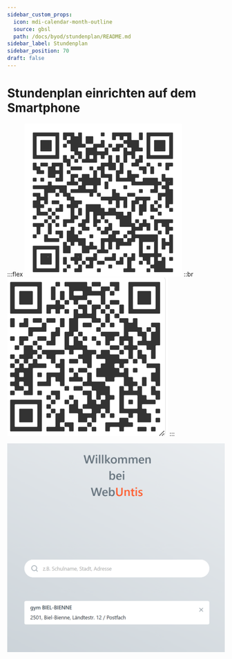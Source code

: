 ```yaml
---
sidebar_custom_props:
  icon: mdi-calendar-month-outline
  source: gbsl
  path: /docs/byod/stundenplan/README.md
sidebar_label: Stundenplan
sidebar_position: 70
draft: false
---
```


#  Stundenplan einrichten auf dem Smartphone




:::flex
![Für Android-Smartphones --width=305px](./untisandroid.png)
::br
![Für iPhones --width=280px](./untisios.png)
:::

![Schule hinzufügen, Schüler: innen verfügen über kein Login --width=500px](./webuntisgbsl.png)
